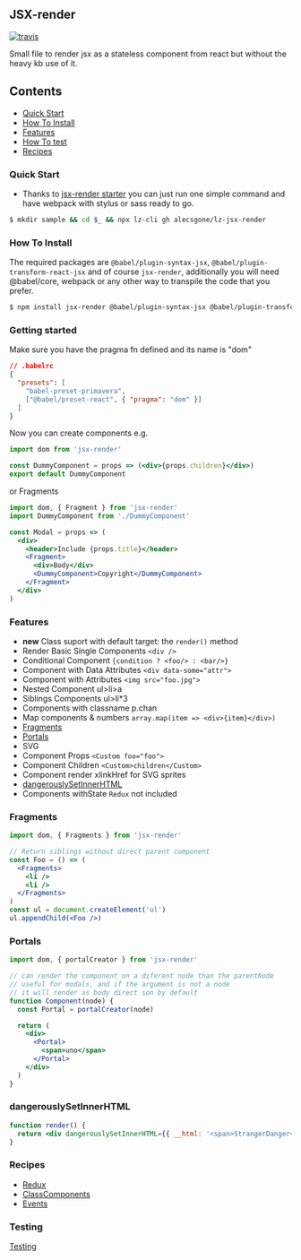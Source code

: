 ## JSX-render

[![travis](https://travis-ci.org/alecsgone/jsx-render.svg?branch=master)](https://travis-ci.org/alecsgone/jsx-render)

Small file to render jsx as a stateless component from react but without the heavy kb use of it.

## Contents

- [Quick Start](#quick-start)
- [How To Install](#how-to-install)
- [Features](#features)
- [How To test](recipes/testing.md)
- [Recipes](#recipes)

### Quick Start

- Thanks to [jsx-render starter](https://github.com/alecsgone/lz-jsx-render) you can just run one simple command and have webpack with stylus or sass ready to go.

```sh
$ mkdir sample && cd $_ && npx lz-cli gh alecsgone/lz-jsx-render
```

### How To Install

The required packages are `@babel/plugin-syntax-jsx`, `@babel/plugin-transform-react-jsx` and of course `jsx-render`, additionally you will need @babel/core, webpack or any other way to transpile the code that you prefer.

```sh
$ npm install jsx-render @babel/plugin-syntax-jsx @babel/plugin-transform-react-jsx
```

### Getting started

Make sure you have the pragma fn defined and its name is "dom"

```json
// .babelrc
{
  "presets": [
    "babel-preset-primavera",
    ["@babel/preset-react", { "pragma": "dom" }]
  ]
}
```

Now you can create components e.g.

```jsx
import dom from 'jsx-render'

const DummyComponent = props => (<div>{props.children}</div>)
export default DummyComponent
```

or Fragments

```jsx
import dom, { Fragment } from 'jsx-render'
import DummyComponent from './DummyComponent'

const Modal = props => (
  <div>
    <header>Include {props.title}</header>
    <Fragment>
      <div>Body</div>
      <DummyComponent>Copyright</DummyComponent>
    </Fragment>
  </div>
)
```

### Features

- **new** Class suport with default target: the `render()` method
- Render Basic Single Components `<div />`
- Conditional Component `{condition ? <foo/> : <bar/>}`
- Component with Data Attributes `<div data-some="attr">`
- Component with Attributes `<img src="foo.jpg">`
- Nested Component ul>li>a
- Siblings Components ul>li\*3
- Components with classname p.chan
- Map components & numbers `array.map(item => <div>{item}</div>)`
- [Fragments](#fragments)
- [Portals](#portals)
- SVG
- Component Props `<Custom foo="foo">`
- Component Children `<Custom>children</Custom>`
- Component render xlinkHref for SVG sprites
- [dangerouslySetInnerHTML](#dangerouslysetinnerhtml)
- Components withState `Redux` not included

### Fragments

```jsx
import dom, { Fragments } from 'jsx-render'

// Return siblings without direct parent component
const Foo = () => (
  <Fragments>
    <li />
    <li />
  </Fragments>
)
const ul = document.createElement('ul')
ul.appendChild(<Foo />)
```

### Portals

```jsx
import dom, { portalCreator } from 'jsx-render'

// can render the component on a diferent node than the parentNode
// useful for modals, and if the argument is not a node
// it will render as body direct son by default
function Component(node) {
  const Portal = portalCreator(node)

  return (
    <div>
      <Portal>
        <span>uno</span>
      </Portal>
    </div>
  )
}
```

### dangerouslySetInnerHTML

```jsx
function render() {
  return <div dangerouslySetInnerHTML={{ __html: '<span>StrangerDanger</span>' }} />
}
```

### Recipes

- [Redux](recipes/redux.md)
- [ClassComponents](recipes/classComponents.md)
- [Events](recipes/events.md)

### Testing
[Testing](recipes/testing.md)
